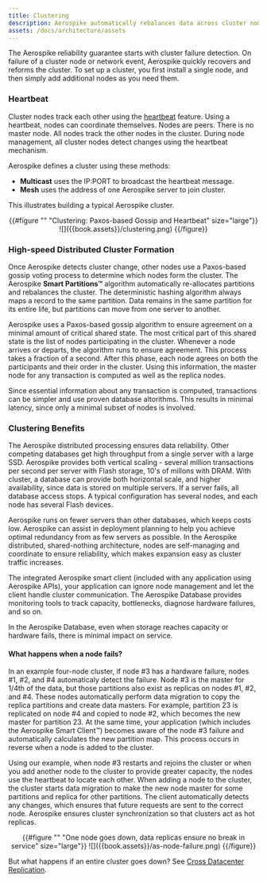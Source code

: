 ```yaml
---
title: Clustering
description: Aerospike automatically rebalances data across cluster nodes, self manages, and self heals.
assets: /docs/architecture/assets
---
```


The Aerospike reliability guarantee starts with cluster failure detection. On failure of a cluster node or network event, Aerospike quickly recovers and reforms the cluster. To set up a cluster, you first install a single node, and then simply add additional nodes as you need them. 

### Heartbeat 

Cluster nodes track each other using the [heartbeat](/docs/operations/configure/network/heartbeat) feature. Using a heartbeat, nodes can coordinate themselves. Nodes are peers. There is no master node. All nodes track the other nodes in the cluster. During node management, all cluster nodes detect changes using the heartbeat mechanism. 

Aerospike defines a cluster using these methods:

- **Multicast** uses the IP:PORT to broadcast the heartbeat message.
- **Mesh** uses the address of one Aerospike server to join cluster.

This illustrates building a typical Aerospike cluster.

<div align="center" >
{{#figure "" "Clustering: Paxos-based Gossip and Heartbeat" size="large"}}
![]({{book.assets}}/clustering.png)
{{/figure}}
</div>

### High-speed Distributed Cluster Formation

Once Aerospike detects cluster change, other nodes use a Paxos-based gossip voting process to determine which nodes form 
the cluster. The Aerospike **Smart Partitions™** algorithm automatically re-allocates partitions and rebalances the cluster. The  deterministic hashing algorithm always maps a record to the same partition. Data remains in the same partition for its entire life, but partitions can move from one server to another.

Aerospike uses a Paxos-based gossip algorithm to ensure agreement on a minimal amount of critical shared state. The most critical part of this shared state is the list of nodes participating in the cluster. Whenever a node arrives or departs, the algorithm runs to ensure agreement. This process takes a fraction of a second. After this phase, each node agrees on both the participants and their order in the cluster. Using this information, the master node for any transaction is computed as well as the replica nodes. 

Since essential information about any transaction is computed, transactions can be simpler and use proven database altorithms. This results in minimal latency, since only a minimal subset of nodes is involved. 

### Clustering Benefits

The Aerospike distributed processing ensures data reliability. Other competing databases get high throughput from a single server with a large SSD. Aerospike provides both vertical scaling - several million transactions per second per server with Flash storage, 10's of millons with DRAM. With cluster, a database can provide both horizontal scale, and higher availability, since data is stored on multiple servers. If a server fails, all database access stops. A typical configuration has several nodes, and each node has several Flash devices.

Aerospike runs on fewer servers than other databases, which keeps costs low. Aerospike can assist in deployment planning to help you achieve optimal redundancy from as few servers as possible. In the Aerospike distributed, shared-nothing architecture, nodes are self-managing and coordinate to ensure reliability, which makes expansion easy as cluster traffic increases.

The integrated Aerospike smart client (included with any application using Aerospike APIs), your application can ignore node management and let the client handle cluster communication. The Aerospike Database provides monitoring tools to track capacity, bottlenecks, diagnose hardware failures, and so on.

In the Aerospike Database, even when storage reaches capacity or hardware fails, there is minimal impact on service.

#### What happens when a node fails?

In an example four-node cluster, if node #3 has a hardware failure, nodes #1, #2, and #4 automaticaly detect the failure. Node #3 is the master for 1/4th of the data, but those partitions also exist as replicas on nodes #1, #2, and #4. These nodes automatically perform data migration to copy the replica partitions and create data masters. For example, partition 23 is replicated on node #4 and copied to node #2, which becomes the new master for partition 23. At the same time, your application (which includes the Aerospike Smart Client™) becomes aware of the node #3 failure and automatically calculates the new partition map. This process occurs in reverse when a node is added to the cluster. 

Using our example, when node #3 restarts and rejoins the cluster or when you add another node to the cluster to provide greater capacity, the nodes use the heartbeat to locate each other. When adding a node to the cluster, the cluster starts data migration to make the new node master for some partitions and replica for other partitions. The client automatically detects any changes, which ensures that future requests are sent to the correct node. Aerospike ensures cluster synchronization so that clusters act as hot replicas.

<div align="center" >
{{#figure "" "One node goes down, data replicas ensure no break in service" size="large"}}
![]({{book.assets}}/as-node-failure.png)
{{/figure}}
</div>

But what happens if an entire cluster goes down? See [Cross Datacenter Replication](/docs/architecture/xdr.html).
